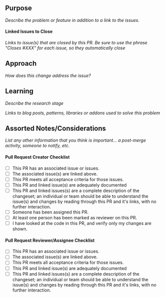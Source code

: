 ## Purpose

_Describe the problem or feature in addition to a link to the issues._

#### Linked Issues to Close

_Links to issue(s) that are closed by this PR. Be sure to use the phrase "Closes #XXX" for each issue, so they automatically close_

## Approach

_How does this change address the issue?_

## Learning

_Describe the research stage_

_Links to blog posts, patterns, libraries or addons used to solve this problem_

## Assorted Notes/Considerations

_List any other information that you think is important... a post-merge activity, someone to notify, etc._

#### Pull Request Creator Checklist

- [ ] This PR has an associated issue or issues.
- [ ] The associated issue(s) are linked above.
- [ ] This PR meets all acceptance criteria for those issues.
- [ ] This PR and linked issue(s) are adequately documented
- [ ] This PR and linked issues(s) are a complete description of the changeset; an individual or team should be able to understand the issue(s) and changes by reading through this PR and it's links, with no further interaction.
- [ ] Someone has been assigned this PR.
- [ ] At least one person has been marked as reviewer on this PR.
- [ ] I have looked at the code in this PR, and verify only my changes are shown.

#### Pull Request Reviewer/Assignee Checklist

- [ ] This PR has an associated issue or issues.
- [ ] The associated issue(s) are linked above.
- [ ] This PR meets all acceptance criteria for those issues.
- [ ] This PR and linked issue(s) are adequately documented
- [ ] This PR and linked issues(s) are a complete description of the changeset; an individual or team should be able to understand the issue(s) and changes by reading through this PR and it's links, with no further interaction.
